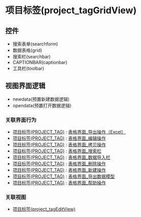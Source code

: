 # 项目标签(project_tagGridView)  <!-- {docsify-ignore-all} -->




<el-skeleton style="width:60%">
	<template #template>
		<div style="padding-bottom: 5px;">
			<div style="height:40px;display: flex;align-items: center;justify-content: space-between;">
				<el-tooltip content="页面标题">
					<el-skeleton-item variant="text" style="height:40px;"></el-skeleton-item>
				</el-tooltip>
				<el-tooltip content="搜索栏">
				    <el-skeleton-item variant="text" style="margin-left: 10px;height:40px;width:300px;"></el-skeleton-item>
				</el-tooltip>
				<el-skeleton style="width:250px;">
					<template #template>
						<el-tooltip content="工具栏">
							<div style="display: flex;align-items: center;justify-content:end">
								<el-skeleton-item variant="text" style="margin-left: 10px;height:40px;width:80px"></el-skeleton-item>
								<el-skeleton-item variant="text" style="margin-left: 10px;height:40px;width:80px"></el-skeleton-item>
								<el-skeleton-item variant="text" style="margin-left: 10px;height:40px;width:80px"></el-skeleton-item>
							</div>
						</el-tooltip>
					</template>
				</el-skeleton>
			</div>
		</div>
		<el-tooltip content="数据表格">
			<el-skeleton-item variant="p" style="height:300px"></el-skeleton-item>
		</el-tooltip>
	</template>
</el-skeleton>


## 控件
  * 搜索表单(searchform)
  * 数据表格(grid)
  * 搜索栏(searchbar)
  * CAPTIONBAR(captionbar)
  * 工具栏(toolbar)

## 视图界面逻辑
  * newdata(预置新建数据逻辑)
  * opendata(预置打开数据逻辑)


### 关联界面行为
  * [项目标签(PROJECT_TAG)](module/ProjMgmt/Project_tag) : [表格界面_导出操作（Excel）](module/ProjMgmt/Project_tag#界面行为)
  * [项目标签(PROJECT_TAG)](module/ProjMgmt/Project_tag) : [表格界面_编辑操作](module/ProjMgmt/Project_tag#界面行为)
  * [项目标签(PROJECT_TAG)](module/ProjMgmt/Project_tag) : [表格界面_拷贝操作](module/ProjMgmt/Project_tag#界面行为)
  * [项目标签(PROJECT_TAG)](module/ProjMgmt/Project_tag) : [表格界面_搜索栏](module/ProjMgmt/Project_tag#界面行为)
  * [项目标签(PROJECT_TAG)](module/ProjMgmt/Project_tag) : [表格界面_数据导入栏](module/ProjMgmt/Project_tag#界面行为)
  * [项目标签(PROJECT_TAG)](module/ProjMgmt/Project_tag) : [表格界面_删除操作](module/ProjMgmt/Project_tag#界面行为)
  * [项目标签(PROJECT_TAG)](module/ProjMgmt/Project_tag) : [表格界面_新建操作](module/ProjMgmt/Project_tag#界面行为)
  * [项目标签(PROJECT_TAG)](module/ProjMgmt/Project_tag) : [表格界面_导出数据模型](module/ProjMgmt/Project_tag#界面行为)
  * [项目标签(PROJECT_TAG)](module/ProjMgmt/Project_tag) : [表格界面_帮助操作](module/ProjMgmt/Project_tag#界面行为)

### 关联视图
  * [项目标签(project_tagEditView)](app/view/project_tagEditView)

<script>
 const { createApp } = Vue
  createApp({
    data() {
      return {
        message: '!'
      }
    }
  }).use(ElementPlus).mount('#app')
</script>